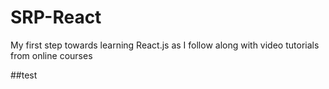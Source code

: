 # SRP-React
My first step towards learning React.js as I follow along with video tutorials from online courses

##test